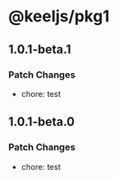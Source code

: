 # @keeljs/pkg1

## 1.0.1-beta.1

### Patch Changes

- chore: test

## 1.0.1-beta.0

### Patch Changes

- chore: test
